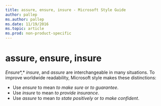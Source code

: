 ```yaml
---
title: assure, ensure, insure - Microsoft Style Guide
author: pallep
ms.author: pallep
ms.date: 11/19/2016
ms.topic: article
ms.prod: non-product-specific
---
```


# assure, ensure, insure

*Ensure**,* *insure*, and *assure* are interchangeable in many situations. To improve worldwide readability, Microsoft style makes these distinctions:

  - Use *ensure* to mean *to make sure* or *to guarantee*. 
  - Use *insure* to mean *to provide insurance*. 
  - Use *assure* to mean *to state positively* or *to make confident*. 

